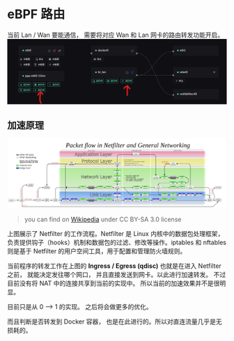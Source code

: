 # eBPF 路由
当前 Lan / Wan 要能通信， 需要将对应 Wan 和 Lan 网卡的路由转发功能开启。
![](../images/route/route-1.png)

## 加速原理
![](../images/route/route-2.png)
> you can find on [Wikipedia](https://en.wikipedia.org/wiki/Netfilter#/media/File:Netfilter-packet-flow.svg) under CC BY-SA 3.0 license

上图展示了 Netfilter 的工作流程。Netfilter 是 Linux 内核中的数据包处理框架，负责提供钩子（hooks）机制和数据包的过滤、修改等操作。iptables 和 nftables 则是基于 Netfilter 的用户空间工具，用于配置和管理防火墙规则。

当前程序的转发工作在上图的 **Ingress / Egress (qdisc)** 也就是在进入 Netfilter 之前， 就能决定发往哪个网口， 并且直接发送到网卡。以此进行加速转发。 不过目前没有将 NAT 中的连接共享到当前的实现中。 所以当前的加速效果并不是很明显。

目前只是从 0 —> 1 的实现。 之后将会做更多的优化。

而且判断是否转发到 Docker 容器， 也是在此进行的。所以对直连流量几乎是无损耗的。

